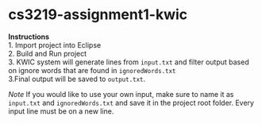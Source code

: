 # cs3219-assignment1-kwic

**Instructions**
<br>1. Import project into Eclipse
<br>2. Build and Run project
<br>3. KWIC system will generate lines from `input.txt` and filter output based on ignore words that are found in `ignoredWords.txt`
<br>3.Final output will be saved to `output.txt`.

*Note*
If you would like to use your own input, make sure to name it as `input.txt` and `ignoredWords.txt` and save it in the project root folder. Every input line must be on a new line.